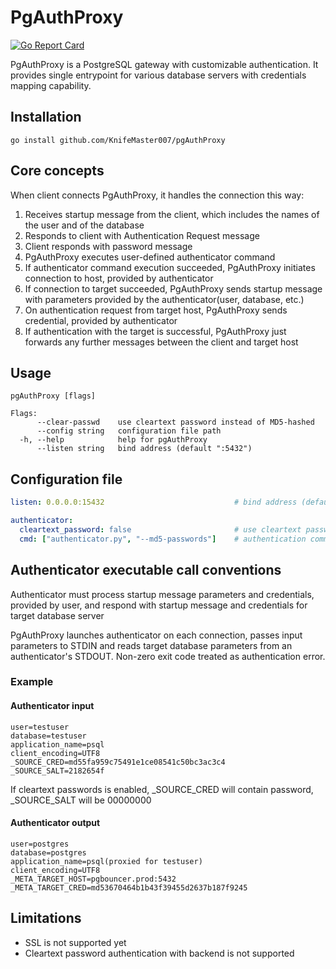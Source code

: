 # PgAuthProxy

[![Go Report Card](https://goreportcard.com/badge/github.com/KnifeMaster007/pgAuthProxy?style=flat-square)](https://goreportcard.com/report/github.com/KnifeMaster007/pgAuthProxy)

PgAuthProxy is a PostgreSQL gateway with customizable authentication. It provides 
single entrypoint for various database servers with credentials mapping capability.

## Installation

```
go install github.com/KnifeMaster007/pgAuthProxy
```

## Core concepts

When client connects PgAuthProxy, it handles the connection this way:

1. Receives startup message from the client, 
   which includes the names of the user and of the database
2. Responds to client with Authentication Request message
3. Client responds with password message
4. PgAuthProxy executes user-defined authenticator command
5. If authenticator command execution succeeded, 
   PgAuthProxy initiates connection to host, provided by authenticator
6. If connection to target succeeded, PgAuthProxy sends startup message 
   with parameters provided by the authenticator(user, database, etc.)
7. On authentication request from target host, PgAuthProxy sends 
   credential, provided by authenticator
8. If authentication with the target is successful, PgAuthProxy just forwards any 
   further messages between the client and target host

## Usage

```
pgAuthProxy [flags]

Flags:
      --clear-passwd    use cleartext password instead of MD5-hashed
      --config string   configuration file path
  -h, --help            help for pgAuthProxy
      --listen string   bind address (default ":5432")
```

## Configuration file

```yaml
listen: 0.0.0.0:15432                             # bind address (default ":5432")

authenticator:
  cleartext_password: false                       # use cleartext password instead of MD5-hashed
  cmd: ["authenticator.py", "--md5-passwords"]    # authentication command
```

## Authenticator executable call conventions

Authenticator must process startup message parameters and credentials, 
provided by user, and respond with startup message and credentials for target database server

PgAuthProxy launches authenticator on each connection, passes input parameters to STDIN
and reads target database parameters from an authenticator's STDOUT. 
Non-zero exit code treated as authentication error.

### Example

#### Authenticator input
```
user=testuser
database=testuser
application_name=psql
client_encoding=UTF8
_SOURCE_CRED=md55fa959c75491e1ce08541c50bc3ac3c4
_SOURCE_SALT=2182654f
```

If cleartext passwords is enabled, _SOURCE_CRED will contain password,
_SOURCE_SALT will be 00000000

#### Authenticator output
```
user=postgres
database=postgres
application_name=psql(proxied for testuser)
client_encoding=UTF8
_META_TARGET_HOST=pgbouncer.prod:5432
_META_TARGET_CRED=md53670464b1b43f39455d2637b187f9245
```

## Limitations
 * SSL is not supported yet
 * Cleartext password authentication with backend is not supported
